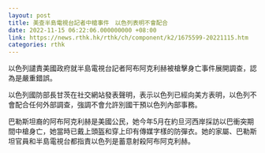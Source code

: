 ```yaml
---
layout: post
title: 美查半島電視台記者中槍事件　以色列表明不會配合
date: 2022-11-15 06:22:06.000000000 +08:00
link: https://news.rthk.hk/rthk/ch/component/k2/1675599-20221115.htm
categories: rthk
---
```


以色列譴責美國政府就半島電視台記者阿布阿克利赫被槍擊身亡事件展開調查，認為是嚴重錯誤。

以色列國防部長甘茨在社交網站發表聲明，表示以色列已經向美方表明，以色列不會配合任何外部調查，強調不會允許別國干預以色列內部事務。

巴勒斯坦裔的阿布阿克利赫是美國公民，她今年5月在約旦河西岸採訪以巴衝突期間中槍身亡，她當時已戴上頭盔和穿上印有傳媒字樣的防彈衣。她的家屬、巴勒斯坦官員和半島電視台都指責以色列是蓄意射殺阿布阿克利赫。
